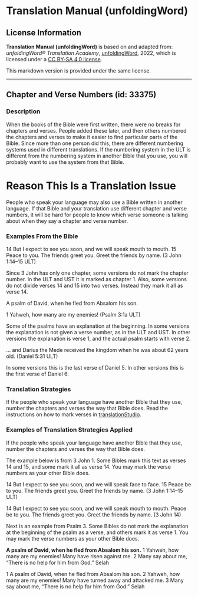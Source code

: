# Translation Manual (unfoldingWord)

## License Information

**Translation Manual (unfoldingWord)** is based on and adapted from: _unfoldingWord® Translation Academy_, [unfoldingWord](https://unfoldingword.org/utw), 2022, which is licensed under a [CC BY-SA 4.0 license](https://creativecommons.org/licenses/by-sa/4.0/legalcode.en).

This markdown version is provided under the same license.



--------------------------------

## Chapter and Verse Numbers (id: 33375)

### Description

When the books of the Bible were first written, there were no breaks for chapters and verses. People added these later, and then others numbered the chapters and verses to make it easier to find particular parts of the Bible. Since more than one person did this, there are different numbering systems used in different translations. If the numbering system in the ULT is different from the numbering system in another Bible that you use, you will probably want to use the system from that Bible.

Reason This Is a Translation Issue
==================================

People who speak your language may also use a Bible written in another language. If that Bible and your translation use different chapter and verse numbers, it will be hard for people to know which verse someone is talking about when they say a chapter and verse number.

### Examples From the Bible

14 But I expect to see you soon, and we will speak mouth to mouth. 15 Peace to you. The friends greet you. Greet the friends by name. (3 John 1:14–15 ULT)

Since 3 John has only one chapter, some versions do not mark the chapter number. In the ULT and UST it is marked as chapter 1\. Also, some versions do not divide verses 14 and 15 into two verses. Instead they mark it all as verse 14\.

A psalm of David, when he fled from Absalom his son.

1 Yahweh, how many are my enemies! (Psalm 3:1a ULT)

Some of the psalms have an explanation at the beginning. In some versions the explanation is not given a verse number, as in the ULT and UST. In other versions the explanation is verse 1, and the actual psalm starts with verse 2\.

… and Darius the Mede received the kingdom when he was about 62 years old. (Daniel 5:31 ULT)

In some versions this is the last verse of Daniel 5\. In other versions this is the first verse of Daniel 6\.

### Translation Strategies

If the people who speak your language have another Bible that they use, number the chapters and verses the way that Bible does. Read the instructions on how to mark verses in [translationStudio](https://help.door43.org/en/knowledgebase/13-translationstudio-android/docs/24-marking-verses-in-translationstudio).

### Examples of Translation Strategies Applied

If the people who speak your language have another Bible that they use, number the chapters and verses the way that Bible does.

The example below is from 3 John 1\. Some Bibles mark this text as verses 14 and 15, and some mark it all as verse 14\. You may mark the verse numbers as your other Bible does.

14 But I expect to see you soon, and we will speak face to face. 15 Peace be to you. The friends greet you. Greet the friends by name. (3 John 1:14–15 ULT)

14 But I expect to see you soon, and we will speak mouth to mouth. Peace be to you. The friends greet you. Greet the friends by name. (3 John 14\)

Next is an example from Psalm 3\. Some Bibles do not mark the explanation at the beginning of the psalm as a verse, and others mark it as verse 1\. You may mark the verse numbers as your other Bible does.

**A psalm of David, when he fled from Absalom his son.** 1 Yahweh, how many are my enemies! Many have risen against me. 2 Many say about me, “There is no help for him from God.” Selah

1 A psalm of David, when he fled from Absalom his son. 2 Yahweh, how many are my enemies! Many have turned away and attacked me. 3 Many say about me, “There is no help for him from God.” Selah



